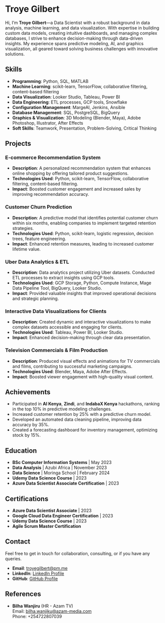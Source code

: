 # Troye Gilbert

Hi, I’m **Troye Gilbert**—a Data Scientist with a robust background in data analysis, machine learning, and data visualization. With expertise in building custom data models, creating intuitive dashboards, and managing complex databases, I strive to enhance decision-making through data-driven insights. My experience spans predictive modeling, AI, and graphics visualization, all geared toward solving business challenges with innovative solutions.

## Skills

- **Programming**: Python, SQL, MATLAB
- **Machine Learning**: scikit-learn, TensorFlow, collaborative filtering, content-based filtering
- **Data Visualization**: Looker Studio, Tableau, Power BI
- **Data Engineering**: ETL processes, GCP tools, Snowflake
- **Configuration Management**: MargeAI, Jenkins, Ansible
- **Database Management**: SQL, PostgreSQL, BigQuery
- **Graphics & Visualization**: 3D Modeling (Blender, Maya), Adobe Photoshop, Illustrator, After Effects
- **Soft Skills**: Teamwork, Presentation, Problem-Solving, Critical Thinking

## Projects

### E-commerce Recommendation System
- **Description**: A personalized recommendation system that enhances online shopping by offering tailored product suggestions.
- **Technologies Used**: Python, scikit-learn, TensorFlow, collaborative filtering, content-based filtering.
- **Impact**: Boosted customer engagement and increased sales by improving recommendation accuracy.

### Customer Churn Prediction
- **Description**: A predictive model that identifies potential customer churn within six months, enabling companies to implement targeted retention strategies.
- **Technologies Used**: Python, scikit-learn, logistic regression, decision trees, feature engineering.
- **Impact**: Enhanced retention measures, leading to increased customer lifetime value.

### Uber Data Analytics & ETL
- **Description**: Data analytics project utilizing Uber datasets. Conducted ETL processes to extract insights using GCP tools.
- **Technologies Used**: GCP Storage, Python, Compute Instance, Mage Data Pipeline Tool, BigQuery, Looker Studio.
- **Impact**: Provided valuable insights that improved operational decisions and strategic planning.

### Interactive Data Visualizations for Clients
- **Description**: Created dynamic and interactive visualizations to make complex datasets accessible and engaging for clients.
- **Technologies Used**: Tableau, Power BI, Looker Studio.
- **Impact**: Enhanced decision-making through clear data presentation.

### Television Commercials & Film Production
- **Description**: Produced visual effects and animations for TV commercials and films, contributing to successful marketing campaigns.
- **Technologies Used**: Blender, Maya, Adobe After Effects.
- **Impact**: Boosted viewer engagement with high-quality visual content.

## Achievements
- Participated in **AI Kenya**, **Zindi**, and **IndabaX Kenya** hackathons, ranking in the top 10% in predictive modeling challenges.
- Increased customer retention by 25% with a predictive churn model.
- Developed an automated data cleaning pipeline, improving data accuracy by 35%.
- Created a forecasting dashboard for inventory management, optimizing stock by 15%.

## Education
- **BSc Computer Information Systems** | May 2023
- **Data Analysis** | Azubi Africa | November 2023
- **Data Science** | Moringa School | February 2024
- **Udemy Data Science Course** | 2023
- **Azure Data Scientist Associate Certification** | 2023

## Certifications
- **Azure Data Scientist Associate** | 2023
- **Google Cloud Data Engineer Certification** | 2023
- **Udemy Data Science Course** | 2023
- **Agile Scrum Master Certification**

## Contact
Feel free to get in touch for collaboration, consulting, or if you have any queries.

- **Email**: [troyegilbert@pm.me](mailto:troyegilbert@pm.me)
- **LinkedIn**: [LinkedIn Profile](https://www.linkedin.com/in/troyegilbert77/)
- **GitHub**: [GitHub Profile](https://github.com/franchiseBoyz)

## References
- **Bilha Wanjiru** (HR - Azam TV)  
  Email: [bilha.wanjiku@azam-media.com](mailto:bilha.wanjiku@azam-media.com)  
  Phone: +254722807039
